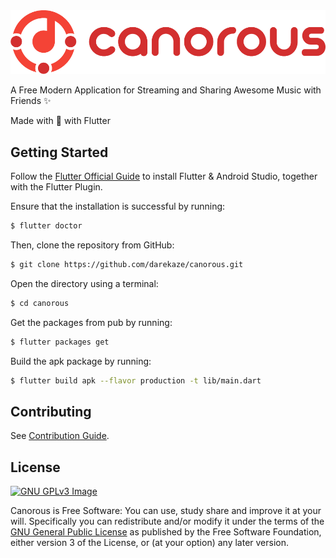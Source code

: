 <img src="assets/horizontal.png" alt="canorous" width="600"/>

A Free Modern Application for Streaming and Sharing Awesome Music with Friends :sparkles:

Made with :sparkling_heart: with Flutter


## Getting Started

Follow the [Flutter Official Guide](https://flutter.dev/docs/get-started/install) to install Flutter & Android Studio, together with the Flutter Plugin.

Ensure that the installation is successful by running:
```bash
$ flutter doctor
```

Then, clone the repository from GitHub:
```bash
$ git clone https://github.com/darekaze/canorous.git
```

Open the directory using a terminal:
```bash
$ cd canorous
```

Get the packages from pub by running:
```bash
$ flutter packages get
```

Build the apk package by running:
```bash
$ flutter build apk --flavor production -t lib/main.dart
```

## Contributing

See [Contribution Guide](.github/CONTRIBUTING.md).

## License

[![GNU GPLv3 Image](https://www.gnu.org/graphics/gplv3-127x51.png)](http://www.gnu.org/licenses/gpl-3.0.en.html)

Canorous is Free Software: You can use, study share and improve it at your
will. Specifically you can redistribute and/or modify it under the terms of the
[GNU General Public License](https://www.gnu.org/licenses/gpl.html) as
published by the Free Software Foundation, either version 3 of the License, or
(at your option) any later version.
